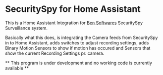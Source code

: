 # SecuritySpy for Home Assistant

This is a Home Assistant Integration for [Ben Softwares](https://www.bensoftware.com) SecuritySpy Surveillance system.

Basically what this does, is integrating the Camera feeds from SecuritySpy in to Home Assistant, adds switches to adjust recording settings, adds Binary Motion Sensors to show if motion has occured and Sensors that show the current Recording Settings pr. camera.

** This program is under development and no working code is currently available **
